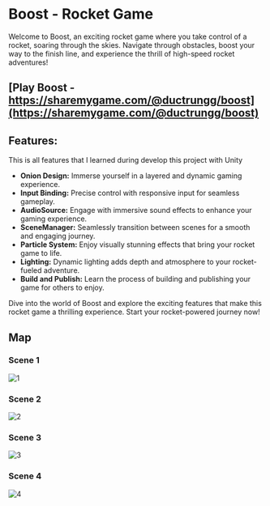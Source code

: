 # Boost - Rocket Game

Welcome to Boost, an exciting rocket game where you take control of a rocket, soaring through the skies. Navigate through obstacles, boost your way to the finish line, and experience the thrill of high-speed rocket adventures!

## [Play Boost - https://sharemygame.com/@ductrungg/boost](https://sharemygame.com/@ductrungg/boost)

## Features:
This is all features that I learned during develop this project with Unity

- **Onion Design:** Immerse yourself in a layered and dynamic gaming experience.
- **Input Binding:** Precise control with responsive input for seamless gameplay.
- **AudioSource:** Engage with immersive sound effects to enhance your gaming experience.
- **SceneManager:** Seamlessly transition between scenes for a smooth and engaging journey.
- **Particle System:** Enjoy visually stunning effects that bring your rocket game to life.
- **Lighting:** Dynamic lighting adds depth and atmosphere to your rocket-fueled adventure.
- **Build and Publish:** Learn the process of building and publishing your game for others to enjoy.

Dive into the world of Boost and explore the exciting features that make this rocket game a thrilling experience. Start your rocket-powered journey now!

## Map
### Scene 1
  ![1](https://github.com/ductrungg01/Boost/assets/68211021/8ace929e-40e8-4bd0-bad2-72bcaac09d48)

### Scene 2
![2](https://github.com/ductrungg01/Boost/assets/68211021/bd3ecf3b-9e4e-4ced-8356-dbff6727c67a)

### Scene 3
![3](https://github.com/ductrungg01/Boost/assets/68211021/45e0f74a-eb94-4685-874d-0cbfe4fe5c3b)

### Scene 4
![4](https://github.com/ductrungg01/Boost/assets/68211021/bf697e82-8097-49bf-b09d-4703f3bfbec1)



